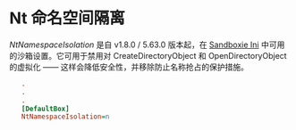 # Nt 命名空间隔离

_NtNamespaceIsolation_ 是自 v1.8.0 / 5.63.0 版本起，在 [Sandboxie Ini](SandboxieIni.md) 中可用的沙箱设置。它可用于禁用对 CreateDirectoryObject 和 OpenDirectoryObject 的虚拟化 —— 这样会降低安全性，并移除防止名称抢占的保护措施。

```ini
   .
   .
   .
   [DefaultBox]
   NtNamespaceIsolation=n
```